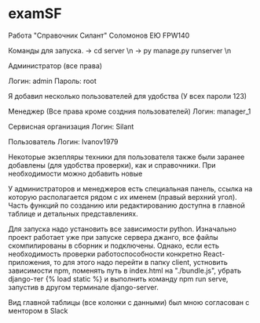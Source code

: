 # examSF
Работа "Справочник Силант" Соломонов ЕЮ FPW140

Команды для запуска. 
-> cd server \n
-> py manage.py runserver \n

Администратор (все права)

Логин: admin
Пароль: root


Я добавил несколько пользователей для удобства (У всех пароли 123)

Менеджер (Все права кроме создния пользователей)
Логин: manager_1

Сервисная организация
Логин: Silant

Пользователь 
Логин: Ivanov1979 

Некоторые экзепляры техники для пользователя также были заранее добавлены (для удобства проверки), как и справочники. 
При необходимости можно добавить новые 

У администраторов и менеджеров есть специальная панель, ссылка на которую располагается рядом с их именем (правый верхний угол). Часть функций по созданию или редактированию доступна в главной таблице и детальных представлениях. 

Для запуска надо установить все зависимости python. Изначально проект работает уже при запуске сервера джанго, все файлы скомпилированы в сборник и подключены. 
Однако, если есть необходимость проверки работоспособности конкретно React-приложения, то для этого надо перейти в папку client, устновить зависимости npm, поменять путь в index.html на "./bundle.js", убрать django-тег {% load static %} и выполнить команду npm run serve, запустив в другом терминале django-server. 

Вид главной таблицы (все колонки с данными) был мною согласован с ментором в Slack
